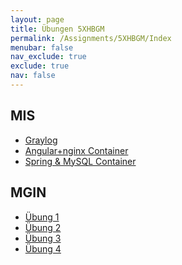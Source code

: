 ```yaml
---
layout: page
title: Übungen 5XHBGM
permalink: /Assignments/5XHBGM/Index
menubar: false
nav_exclude: true
exclude: true
nav: false
---
```


## MIS

<!-- - [Angular Adressservice](/404.html)
#- [Angular Request Assigment](/404.html)
#- [CI/CD einrichten](/404.html)
- [Docker registry](/404.html)
- [Safe API assignment](/404.html) -->
- [Graylog](/Assignments/5XBGM/Graylog)
- [Angular+nginx Container](/Assignments/5XBGM/NodeContainer)
- [Spring & MySQL Container](/Assignments/5XBGM/SpringNodeContainer)

## MGIN

- [Übung 1](/Assignments/5XBGM/MGIN/Uebung1)
- [Übung 2](/Assignments/5XBGM/MGIN/Uebung2)
- [Übung 3](/Assignments/5XBGM/MGIN/Uebung3)
- [Übung 4](/Assignments/5XBGM/MGIN/Uebung4)